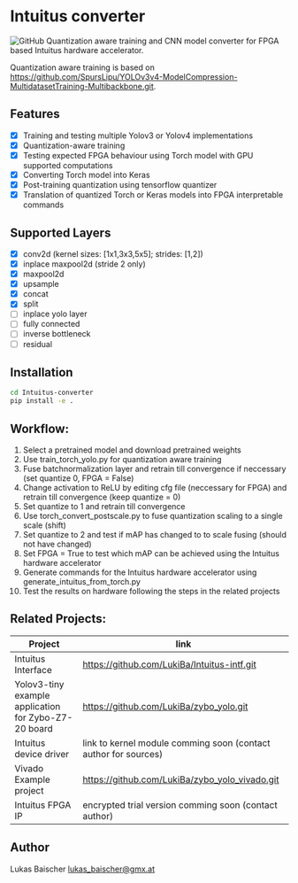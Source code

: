 # Intuitus converter
![GitHub](https://img.shields.io/github/license/LukiBa/Intuitus-converter)
Quantization aware training and CNN model converter for FPGA based Intuitus hardware accelerator.

Quantization aware training is based on https://github.com/SpursLipu/YOLOv3v4-ModelCompression-MultidatasetTraining-Multibackbone.git. 

## Features
- [x] Training and testing multiple Yolov3 or Yolov4 implementations 
- [x] Quantization-aware training
- [x] Testing expected FPGA behaviour using Torch model with GPU supported computations 
- [x] Converting Torch model into Keras 
- [x] Post-training quantization using tensorflow quantizer
- [x] Translation of quantized Torch or Keras models into FPGA interpretable commands

## Supported Layers
- [x] conv2d (kernel sizes: [1x1,3x3,5x5]; strides: [1,2])
- [x] inplace maxpool2d (stride 2 only)
- [x] maxpool2d
- [x] upsample
- [x] concat
- [x] split
- [ ] inplace yolo layer  
- [ ] fully connected
- [ ] inverse bottleneck 
- [ ] residual 

## Installation
````sh
cd Intuitus-converter
pip install -e .
````

## Workflow:
1.  Select a pretrained model and download pretrained weights
2.  Use train\_torch\_yolo.py for quantization aware training
3.  Fuse batchnormalization layer and retrain till convergence if neccessary (set quantize 0, FPGA = False)
4.  Change activation to ReLU by editing cfg file (neccessary for FPGA) and retrain till convergence (keep quantize = 0)
5.  Set quantize to 1 and retrain till convergence
6.  Use torch\_convert\_postscale.py to fuse quantization scaling to a single scale (shift)
7.  Set quantize to 2 and test if mAP has changed to to scale fusing (should not have changed)
8.  Set FPGA = True to test which mAP can be achieved using the Intuitus hardware accelerator 
9.  Generate commands for the Intuitus hardware accelerator using generate\_intuitus\_from\_torch.py
10. Test the results on hardware following the steps in the related projects

## Related Projects: 
| Project | link |
| ------ | ------ |
| Intuitus Interface | <https://github.com/LukiBa/Intuitus-intf.git> |
| Yolov3-tiny example application for Zybo-Z7-20 board | <https://github.com/LukiBa/zybo_yolo.git> |
| Intuitus device driver | link to kernel module comming soon (contact author for sources) |
| Vivado Example project| https://github.com/LukiBa/zybo_yolo_vivado.git |
| Intuitus FPGA IP | encrypted trial version comming soon (contact author) |

## Author
Lukas Baischer 
lukas_baischer@gmx.at